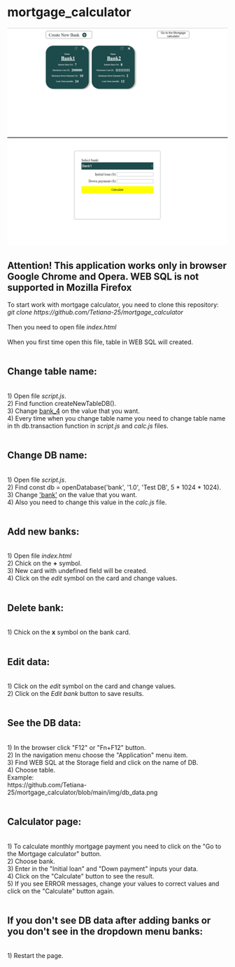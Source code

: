 # mortgage_calculator
![alt text](https://github.com/Tetiana-25/mortgage_calculator/blob/main/img/banks_page.png)
![alt text](https://github.com/Tetiana-25/mortgage_calculator/blob/main/img/calculator_page.png)

<h2>Attention! This application works only in browser Google Chrome and Opera. WEB SQL is not supported in Mozilla Firefox</h2>
To start work with mortgage calculator, you need to clone this repository: <br>
<i>git clone https://github.com/Tetiana-25/mortgage_calculator</i> <br>
<br>
Then you need to open file <i>index.html</i> <br><br>
When you first time open this file, table in WEB SQL will created. <br><br>

<h2>Change table name: </h2><br>
1) Open file <i>script.js</i>. <br>
2) Find function createNewTableDB(). <br>
3) Change <u>bank_4</u> on the value that you want. <br>
4) Every time when you change table name you need to change table name in th db.transaction function in <i>script.js</i> and <i> calc.js</i> files. <br><br>

<h2>Change DB name:</h2><br>
1) Open file <i>script.js</i>. <br>
2) Find const db = openDatabase('bank', '1.0', 'Test DB', 5 * 1024 * 1024). <br>
3) Change <u>'bank'</u> on the value that you want. <br>
4) Also you need to change this value in the <i>calc.js</i> file. <br><br>

<h2>Add new banks:</h2><br>
1) Open file <i>index.html</i><br>
2) Chick on the <b>+</b> symbol. <br>
3) New card with undefined field will be created. <br>
4) Click on the <i>edit</i> symbol on the card and change values.<br><br>

<h2>Delete bank:</h2><br>
1) Chick on the <b>x</b> symbol on the bank card. <br><br>

<h2>Edit data:</h2><br>
1) Click on the <i>edit</i> symbol on the card and change values.<br>
2) Click on the <i>Edit bank</i> button to save results.<br><br>

<h2>See the DB data:</h2><br>
1) In the browser click "F12" or "Fn+F12" button. <br>
2) In the navigation menu choose the "Application" menu item.<br>
3) Find WEB SQL at the Storage field and click on the name of DB. <br>
4) Choose table. <br>
Example:<br>
https://github.com/Tetiana-25/mortgage_calculator/blob/main/img/db_data.png <br><br>

<h2>Calculator page:</h2><br>
1) To calculate monthly mortgage payment you need to click on the "Go to the Mortgage calculator" button. <br>
2) Choose bank. <br>
3) Enter in the "Initial loan" and "Down payment" inputs your data. <br>
4) Click on the "Calculate" button to see the result. <br>
5) If you see ERROR messages, change your values to correct values and click on the "Calculate" button again. <br><br>
  
<h2>If you don't see DB data after adding banks or you don't see in the dropdown menu banks:</h2><br>
1) Restart the page. <br><br>



